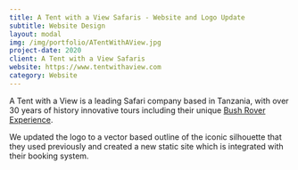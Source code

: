 ```yaml
---
title: A Tent with a View Safaris - Website and Logo Update
subtitle: Website Design
layout: modal
img: /img/portfolio/ATentWithAView.jpg
project-date: 2020
client: A Tent with a View Safaris
website: https://www.tentwithaview.com
category: Website
---
```

A Tent with a View is a leading Safari company based in Tanzania, with over 30 years of history innovative tours including their unique [Bush Rover Experience](https://www.tentwithaview.com/lodges/our-lodges/bush-rover-suites-mara/).

We updated the logo to a vector based outline of the iconic silhouette that they used previously and created a new static site which is integrated with their booking system.